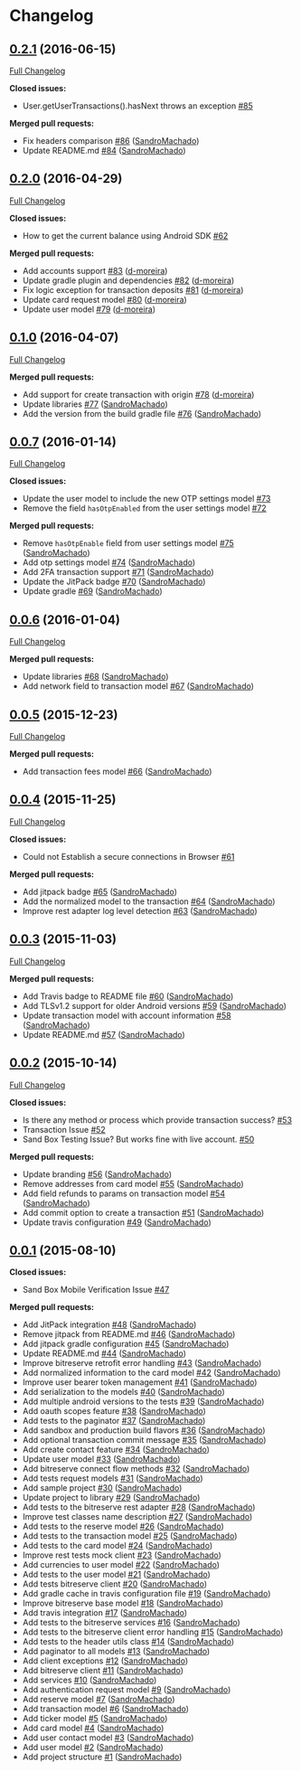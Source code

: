 # Changelog

## [0.2.1](https://github.com/uphold/uphold-sdk-android/tree/0.2.1) (2016-06-15)
[Full Changelog](https://github.com/uphold/uphold-sdk-android/compare/0.2.0...0.2.1)

**Closed issues:**

- User.getUserTransactions\(\).hasNext throws an exception  [\#85](https://github.com/uphold/uphold-sdk-android/issues/85)

**Merged pull requests:**

- Fix headers comparison [\#86](https://github.com/uphold/uphold-sdk-android/pull/86) ([SandroMachado](https://github.com/SandroMachado))
- Update README.md [\#84](https://github.com/uphold/uphold-sdk-android/pull/84) ([SandroMachado](https://github.com/SandroMachado))

## [0.2.0](https://github.com/uphold/uphold-sdk-android/tree/0.2.0) (2016-04-29)
[Full Changelog](https://github.com/uphold/uphold-sdk-android/compare/0.1.0...0.2.0)

**Closed issues:**

- How to get the current balance using Android SDK [\#62](https://github.com/uphold/uphold-sdk-android/issues/62)

**Merged pull requests:**

- Add accounts support [\#83](https://github.com/uphold/uphold-sdk-android/pull/83) ([d-moreira](https://github.com/d-moreira))
- Update gradle plugin and dependencies [\#82](https://github.com/uphold/uphold-sdk-android/pull/82) ([d-moreira](https://github.com/d-moreira))
- Fix logic exception for transaction deposits [\#81](https://github.com/uphold/uphold-sdk-android/pull/81) ([d-moreira](https://github.com/d-moreira))
- Update card request model [\#80](https://github.com/uphold/uphold-sdk-android/pull/80) ([d-moreira](https://github.com/d-moreira))
- Update user model [\#79](https://github.com/uphold/uphold-sdk-android/pull/79) ([d-moreira](https://github.com/d-moreira))

## [0.1.0](https://github.com/uphold/uphold-sdk-android/tree/0.1.0) (2016-04-07)
[Full Changelog](https://github.com/uphold/uphold-sdk-android/compare/0.0.7...0.1.0)

**Merged pull requests:**

- Add support for create transaction with origin [\#78](https://github.com/uphold/uphold-sdk-android/pull/78) ([d-moreira](https://github.com/d-moreira))
- Update libraries [\#77](https://github.com/uphold/uphold-sdk-android/pull/77) ([SandroMachado](https://github.com/SandroMachado))
- Add the version from the build gradle file [\#76](https://github.com/uphold/uphold-sdk-android/pull/76) ([SandroMachado](https://github.com/SandroMachado))

## [0.0.7](https://github.com/uphold/uphold-sdk-android/tree/0.0.7) (2016-01-14)
[Full Changelog](https://github.com/uphold/uphold-sdk-android/compare/0.0.6...0.0.7)

**Closed issues:**

- Update the user model to include the new OTP settings model [\#73](https://github.com/uphold/uphold-sdk-android/issues/73)
- Remove the field `hasOtpEnabled` from the user settings model [\#72](https://github.com/uphold/uphold-sdk-android/issues/72)

**Merged pull requests:**

- Remove `hasOtpEnable` field from user settings model [\#75](https://github.com/uphold/uphold-sdk-android/pull/75) ([SandroMachado](https://github.com/SandroMachado))
- Add otp settings model [\#74](https://github.com/uphold/uphold-sdk-android/pull/74) ([SandroMachado](https://github.com/SandroMachado))
- Add 2FA transaction support [\#71](https://github.com/uphold/uphold-sdk-android/pull/71) ([SandroMachado](https://github.com/SandroMachado))
- Update the JitPack badge [\#70](https://github.com/uphold/uphold-sdk-android/pull/70) ([SandroMachado](https://github.com/SandroMachado))
- Update gradle [\#69](https://github.com/uphold/uphold-sdk-android/pull/69) ([SandroMachado](https://github.com/SandroMachado))

## [0.0.6](https://github.com/uphold/uphold-sdk-android/tree/0.0.6) (2016-01-04)
[Full Changelog](https://github.com/uphold/uphold-sdk-android/compare/0.0.5...0.0.6)

**Merged pull requests:**

- Update libraries [\#68](https://github.com/uphold/uphold-sdk-android/pull/68) ([SandroMachado](https://github.com/SandroMachado))
- Add network field to transaction model [\#67](https://github.com/uphold/uphold-sdk-android/pull/67) ([SandroMachado](https://github.com/SandroMachado))

## [0.0.5](https://github.com/uphold/uphold-sdk-android/tree/0.0.5) (2015-12-23)
[Full Changelog](https://github.com/uphold/uphold-sdk-android/compare/0.0.4...0.0.5)

**Merged pull requests:**

- Add transaction fees model [\#66](https://github.com/uphold/uphold-sdk-android/pull/66) ([SandroMachado](https://github.com/SandroMachado))

## [0.0.4](https://github.com/uphold/uphold-sdk-android/tree/0.0.4) (2015-11-25)
[Full Changelog](https://github.com/uphold/uphold-sdk-android/compare/0.0.3...0.0.4)

**Closed issues:**

- Could not Establish a secure connections in Browser [\#61](https://github.com/uphold/uphold-sdk-android/issues/61)

**Merged pull requests:**

- Add jitpack badge [\#65](https://github.com/uphold/uphold-sdk-android/pull/65) ([SandroMachado](https://github.com/SandroMachado))
- Add the normalized model to the transaction [\#64](https://github.com/uphold/uphold-sdk-android/pull/64) ([SandroMachado](https://github.com/SandroMachado))
- Improve rest adapter log level detection [\#63](https://github.com/uphold/uphold-sdk-android/pull/63) ([SandroMachado](https://github.com/SandroMachado))

## [0.0.3](https://github.com/uphold/uphold-sdk-android/tree/0.0.3) (2015-11-03)
[Full Changelog](https://github.com/uphold/uphold-sdk-android/compare/0.0.2...0.0.3)

**Merged pull requests:**

- Add Travis badge to README file [\#60](https://github.com/uphold/uphold-sdk-android/pull/60) ([SandroMachado](https://github.com/SandroMachado))
- Add TLSv1.2 support for older Android versions [\#59](https://github.com/uphold/uphold-sdk-android/pull/59) ([SandroMachado](https://github.com/SandroMachado))
- Update transaction model with account information [\#58](https://github.com/uphold/uphold-sdk-android/pull/58) ([SandroMachado](https://github.com/SandroMachado))
- Update README.md [\#57](https://github.com/uphold/uphold-sdk-android/pull/57) ([SandroMachado](https://github.com/SandroMachado))

## [0.0.2](https://github.com/uphold/uphold-sdk-android/tree/0.0.2) (2015-10-14)
[Full Changelog](https://github.com/uphold/uphold-sdk-android/compare/0.0.1...0.0.2)

**Closed issues:**

- Is there any method or process which provide transaction success? [\#53](https://github.com/uphold/uphold-sdk-android/issues/53)
- Transaction Issue  [\#52](https://github.com/uphold/uphold-sdk-android/issues/52)
- Sand Box Testing Issue? But works fine with live account. [\#50](https://github.com/uphold/uphold-sdk-android/issues/50)

**Merged pull requests:**

- Update branding [\#56](https://github.com/uphold/uphold-sdk-android/pull/56) ([SandroMachado](https://github.com/SandroMachado))
- Remove addresses from card model [\#55](https://github.com/uphold/uphold-sdk-android/pull/55) ([SandroMachado](https://github.com/SandroMachado))
- Add field refunds to params on transaction model [\#54](https://github.com/uphold/uphold-sdk-android/pull/54) ([SandroMachado](https://github.com/SandroMachado))
- Add commit option to create a transaction [\#51](https://github.com/uphold/uphold-sdk-android/pull/51) ([SandroMachado](https://github.com/SandroMachado))
- Update travis configuration [\#49](https://github.com/uphold/uphold-sdk-android/pull/49) ([SandroMachado](https://github.com/SandroMachado))

## [0.0.1](https://github.com/uphold/uphold-sdk-android/tree/0.0.1) (2015-08-10)
**Closed issues:**

- Sand Box Mobile Verification Issue [\#47](https://github.com/uphold/uphold-sdk-android/issues/47)

**Merged pull requests:**

- Add JitPack integration [\#48](https://github.com/uphold/uphold-sdk-android/pull/48) ([SandroMachado](https://github.com/SandroMachado))
- Remove jitpack from README.md [\#46](https://github.com/uphold/uphold-sdk-android/pull/46) ([SandroMachado](https://github.com/SandroMachado))
- Add jitpack gradle configuration [\#45](https://github.com/uphold/uphold-sdk-android/pull/45) ([SandroMachado](https://github.com/SandroMachado))
- Update README.md [\#44](https://github.com/uphold/uphold-sdk-android/pull/44) ([SandroMachado](https://github.com/SandroMachado))
- Improve bitreserve retrofit error handling [\#43](https://github.com/uphold/uphold-sdk-android/pull/43) ([SandroMachado](https://github.com/SandroMachado))
- Add normalized information to the card model [\#42](https://github.com/uphold/uphold-sdk-android/pull/42) ([SandroMachado](https://github.com/SandroMachado))
- Improve user bearer token management [\#41](https://github.com/uphold/uphold-sdk-android/pull/41) ([SandroMachado](https://github.com/SandroMachado))
- Add serialization to the models [\#40](https://github.com/uphold/uphold-sdk-android/pull/40) ([SandroMachado](https://github.com/SandroMachado))
- Add multiple android versions to the tests [\#39](https://github.com/uphold/uphold-sdk-android/pull/39) ([SandroMachado](https://github.com/SandroMachado))
- Add oauth scopes feature [\#38](https://github.com/uphold/uphold-sdk-android/pull/38) ([SandroMachado](https://github.com/SandroMachado))
- Add tests to the paginator [\#37](https://github.com/uphold/uphold-sdk-android/pull/37) ([SandroMachado](https://github.com/SandroMachado))
- Add sandbox and production build flavors [\#36](https://github.com/uphold/uphold-sdk-android/pull/36) ([SandroMachado](https://github.com/SandroMachado))
- Add optional transaction commit message [\#35](https://github.com/uphold/uphold-sdk-android/pull/35) ([SandroMachado](https://github.com/SandroMachado))
- Add create contact feature [\#34](https://github.com/uphold/uphold-sdk-android/pull/34) ([SandroMachado](https://github.com/SandroMachado))
- Update user model [\#33](https://github.com/uphold/uphold-sdk-android/pull/33) ([SandroMachado](https://github.com/SandroMachado))
- Add bitreserve connect flow methods [\#32](https://github.com/uphold/uphold-sdk-android/pull/32) ([SandroMachado](https://github.com/SandroMachado))
- Add tests request models [\#31](https://github.com/uphold/uphold-sdk-android/pull/31) ([SandroMachado](https://github.com/SandroMachado))
- Add sample project [\#30](https://github.com/uphold/uphold-sdk-android/pull/30) ([SandroMachado](https://github.com/SandroMachado))
- Update project to library [\#29](https://github.com/uphold/uphold-sdk-android/pull/29) ([SandroMachado](https://github.com/SandroMachado))
- Add tests to the bitreserve rest adapter [\#28](https://github.com/uphold/uphold-sdk-android/pull/28) ([SandroMachado](https://github.com/SandroMachado))
- Improve test classes name description [\#27](https://github.com/uphold/uphold-sdk-android/pull/27) ([SandroMachado](https://github.com/SandroMachado))
- Add tests to the reserve model [\#26](https://github.com/uphold/uphold-sdk-android/pull/26) ([SandroMachado](https://github.com/SandroMachado))
- Add tests to the transaction model [\#25](https://github.com/uphold/uphold-sdk-android/pull/25) ([SandroMachado](https://github.com/SandroMachado))
-  Add tests to the card model [\#24](https://github.com/uphold/uphold-sdk-android/pull/24) ([SandroMachado](https://github.com/SandroMachado))
- Improve rest tests mock client [\#23](https://github.com/uphold/uphold-sdk-android/pull/23) ([SandroMachado](https://github.com/SandroMachado))
- Add currencies to user model [\#22](https://github.com/uphold/uphold-sdk-android/pull/22) ([SandroMachado](https://github.com/SandroMachado))
- Add tests to the user model [\#21](https://github.com/uphold/uphold-sdk-android/pull/21) ([SandroMachado](https://github.com/SandroMachado))
- Add tests bitreserve client [\#20](https://github.com/uphold/uphold-sdk-android/pull/20) ([SandroMachado](https://github.com/SandroMachado))
- Add gradle cache in travis configuration file [\#19](https://github.com/uphold/uphold-sdk-android/pull/19) ([SandroMachado](https://github.com/SandroMachado))
- Improve bitreserve base model [\#18](https://github.com/uphold/uphold-sdk-android/pull/18) ([SandroMachado](https://github.com/SandroMachado))
- Add travis integration [\#17](https://github.com/uphold/uphold-sdk-android/pull/17) ([SandroMachado](https://github.com/SandroMachado))
- Add tests to the bitreserve services [\#16](https://github.com/uphold/uphold-sdk-android/pull/16) ([SandroMachado](https://github.com/SandroMachado))
- Add tests to the bitreserve client error handling [\#15](https://github.com/uphold/uphold-sdk-android/pull/15) ([SandroMachado](https://github.com/SandroMachado))
- Add tests to the header utils class [\#14](https://github.com/uphold/uphold-sdk-android/pull/14) ([SandroMachado](https://github.com/SandroMachado))
- Add paginator to all models [\#13](https://github.com/uphold/uphold-sdk-android/pull/13) ([SandroMachado](https://github.com/SandroMachado))
- Add client exceptions [\#12](https://github.com/uphold/uphold-sdk-android/pull/12) ([SandroMachado](https://github.com/SandroMachado))
- Add bitreserve client [\#11](https://github.com/uphold/uphold-sdk-android/pull/11) ([SandroMachado](https://github.com/SandroMachado))
- Add services [\#10](https://github.com/uphold/uphold-sdk-android/pull/10) ([SandroMachado](https://github.com/SandroMachado))
- Add authentication request model [\#9](https://github.com/uphold/uphold-sdk-android/pull/9) ([SandroMachado](https://github.com/SandroMachado))
- Add reserve model [\#7](https://github.com/uphold/uphold-sdk-android/pull/7) ([SandroMachado](https://github.com/SandroMachado))
- Add transaction model [\#6](https://github.com/uphold/uphold-sdk-android/pull/6) ([SandroMachado](https://github.com/SandroMachado))
- Add ticker model [\#5](https://github.com/uphold/uphold-sdk-android/pull/5) ([SandroMachado](https://github.com/SandroMachado))
- Add card model [\#4](https://github.com/uphold/uphold-sdk-android/pull/4) ([SandroMachado](https://github.com/SandroMachado))
- Add user contact model [\#3](https://github.com/uphold/uphold-sdk-android/pull/3) ([SandroMachado](https://github.com/SandroMachado))
- Add user model [\#2](https://github.com/uphold/uphold-sdk-android/pull/2) ([SandroMachado](https://github.com/SandroMachado))
- Add project structure [\#1](https://github.com/uphold/uphold-sdk-android/pull/1) ([SandroMachado](https://github.com/SandroMachado))
